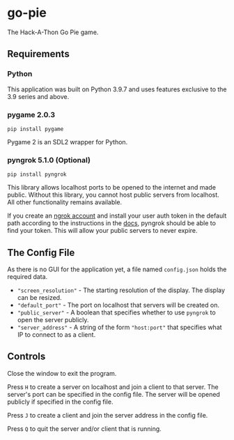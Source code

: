 # go-pie
The Hack-A-Thon Go Pie game.

## Requirements

### Python
This application was built on Python 3.9.7 and uses features exclusive to the 3.9 series and above.

### pygame 2.0.3
`pip install pygame`

Pygame 2 is an SDL2 wrapper for Python.

### pyngrok 5.1.0 (Optional)
`pip install pyngrok`

This library allows localhost ports to be opened to the internet and made public.
Without this library, you cannot host public servers from localhost.
All other functionality remains available.

If you create an [ngrok account](https://ngrok.com/) and install your user auth token in the default path
according to the instructions in the [docs](https://ngrok.com/docs#getting-started-authtoken),
pyngrok should be able to find your token. This will allow your public servers to never expire.


## The Config File
As there is no GUI for the application yet, a file named `config.json` holds the required data.

- `"screen_resolution"` - The starting resolution of the display. The display can be resized.
- `"default_port"` - The port on localhost that servers will be created on.
- `"public_server"` - A boolean that specifies whether to use `pyngrok` to open the server publicly.
- `"server_address"` - A string of the form `"host:port"` that specifies what IP to connect to as a client.

## Controls
Close the window to exit the program.

Press `H` to create a server on localhost and join a client to that server.
The server's port can be specified in the config file.
The server will be opened publicly if specified in the config file.

Press `J` to create a client and join the server address in the config file.

Press `Q` to quit the server and/or client that is running.